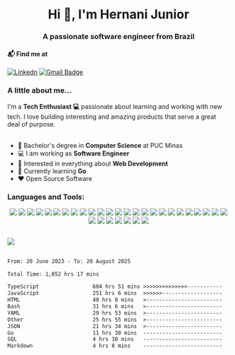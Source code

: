 
<h1 align="center">Hi 👋, I'm Hernani Junior</h1>
<h3 align="center">A passionate software engineer from Brazil</h3>

#### 📬 Find me at
[![Linkedn](https://img.shields.io/badge/LinkedIn-0077B5?style=for-the-badge&logo=linkedin&logoColor=white)](https://www.linkedin.com/in/hernanivieirajr)
[![Gmail Badge](https://img.shields.io/badge/Gmail-D14836?style=for-the-badge&logo=gmail&logoColor=white&link=mailto:hernani.junior13@gmail.com)](mailto:hernani.junior13@gmail.com)

 
### A little about me...  
I'm a **Tech Enthusiast 💻** passionate about learning and working with new tech. I love building interesting and amazing products that serve a great deal of purpose. <br/><br/>

- 🔭 Bachelor's degree in **Computer Science** at PUC Minas
-   :computer: I am working as **Software Engineer**
-   :monocle_face: Interested in everything about **Web Development**
-   :seedling: Currently learning **Go**
-   :heart: Open Source Software



<div style="display: inline_block">
 <h3>Languages and Tools:</h3>
 <div class="logos" align="center">
  
  <img src="https://img.shields.io/badge/JavaScript-323330?style=for-the-badge&logo=javascript&logoColor=F7DF1E"/>
  <img src="https://img.shields.io/badge/TypeScript-007ACC?style=for-the-badge&logo=typescript&logoColor=white"/>
  <img src="https://img.shields.io/badge/Python-3776AB?style=for-the-badge&logo=python&logoColor=white"/>
  <img src="https://img.shields.io/badge/Go-00ADD8?style=for-the-badge&logo=go&logoColor=white"/>
  <img src="https://img.shields.io/badge/css3-%231572B6.svg?style=for-the-badge&logo=css3&logoColor=white"/>    
  <img src="https://img.shields.io/badge/html5-%23E34F26.svg?style=for-the-badge&logo=html5&logoColor=white"/>
  <img src="https://img.shields.io/badge/Django-092E20?style=for-the-badge&logo=django&logoColor=white"/>
  <img src="https://img.shields.io/badge/express.js-%23404d59.svg?style=for-the-badge&logo=express&logoColor=%2361DAFB"/>
  <img src="https://img.shields.io/badge/node.js-6DA55F?style=for-the-badge&logo=node.js&logoColor=white"/>
  <img src="https://img.shields.io/badge/react-%2320232a.svg?style=for-the-badge&logo=react&logoColor=%2361DAFB"/>
  <img src="https://img.shields.io/badge/Vue.js-35495E?style=for-the-badge&logo=vue.js&logoColor=4FC08D"/>
  <img src="https://img.shields.io/badge/AngularJS-E23237?style=for-the-badge&logo=angularjs&logoColor=white"/>
  <img src="https://img.shields.io/badge/MongoDB-4EA94B?style=for-the-badge&logo=mongodb&logoColor=white"/>
  <img src="https://img.shields.io/badge/mysql-%2300f.svg?style=for-the-badge&logo=mysql&logoColor=white"/>
  <img src="https://img.shields.io/badge/Visual%20Studio%20Code-0078d7.svg?style=for-the-badge&logo=visual-studio-code&logoColor=white"/>   
  <img src="https://img.shields.io/badge/ESLint-4B3263?style=for-the-badge&logo=eslint&logoColor=white"/>   
  <img src="https://img.shields.io/badge/-jest-%23C21325?style=for-the-badge&logo=jest&logoColor=white"/>
  <img src="https://img.shields.io/badge/Amazon_AWS-FF9900?style=for-the-badge&logo=amazonaws&logoColor=white"/>
  <img src="https://img.shields.io/badge/SAP-0FAAFF?style=for-the-badge&logo=sap&logoColor=white"/>
  <img src="https://img.shields.io/badge/Kibana-005571?style=for-the-badge&logo=Kibana&logoColor=white"/>
  <img src="https://img.shields.io/badge/circleci-343434?style=for-the-badge&logo=circleci&logoColor=white"/>
  <img src="https://img.shields.io/badge/Cloudflare-F38020?style=for-the-badge&logo=Cloudflare&logoColor=white"/>
  <img src="https://img.shields.io/badge/Vercel-000000?style=for-the-badge&logo=vercel&logoColor=white"/>
  <img src="https://img.shields.io/badge/Figma-F24E1E?style=for-the-badge&logo=figma&logoColor=white"/>
  <img src="https://img.shields.io/badge/SonarLint-CB2029?style=for-the-badge&logo=sonarlint&logoColor=white"/>
  <img src="https://img.shields.io/badge/Hyper-000000?style=for-the-badge&logo=hyper&logoColor=white"/>
  <img src="https://img.shields.io/badge/github-%23121011.svg?style=for-the-badge&logo=github&logoColor=white"/>   
  <img src="https://img.shields.io/badge/git-%23F05033.svg?style=for-the-badge&logo=git&logoColor=white"/>
  <img src="https://img.shields.io/badge/GitLab-330F63?style=for-the-badge&logo=gitlab&logoColor=white"/>
  <img src="https://img.shields.io/badge/-LeetCode-FFA116?style=for-the-badge&logo=LeetCode&logoColor=black"/>
  <img src="https://img.shields.io/badge/Ubuntu-E95420?style=for-the-badge&logo=ubuntu&logoColor=white"/>   
  <img src="https://img.shields.io/badge/Linux-FCC624?style=for-the-badge&logo=linux&logoColor=black"/>
 </div>
</div>

##

 <div>
  <img align="center" src="https://github-readme-stats.vercel.app/api?username=hernanijr&show_icons=true&theme=dracula&include_all_commits=true&count_private=true"/>
<!--   <img align="center" src="http://github-readme-streak-stats.herokuapp.com?user=hernanijr&theme=dracula&hide_border=false"/> -->
<!-- 	<img src="https://github-readme-stats.vercel.app/api/top-langs/?username=hernanijr&theme=blue-green"/> -->
</div>

  ##
  
<!--# Todoist Stats-->

<!-- TODO-IST:--START -->
<!-- TODO-IST:--END -->

<!--START_SECTION:waka-->

```txt
From: 20 June 2023 - To: 20 August 2025

Total Time: 1,052 hrs 17 mins

TypeScript                 604 hrs 51 mins >>>>>>>>>>>>>>-----------   57.48 %
JavaScript                 251 hrs 6 mins  >>>>>>-------------------   23.86 %
HTML                       48 hrs 8 mins   >------------------------   04.57 %
Bash                       31 hrs 6 mins   >------------------------   02.96 %
YAML                       29 hrs 53 mins  >------------------------   02.84 %
Other                      25 hrs 55 mins  >------------------------   02.46 %
JSON                       21 hrs 34 mins  >------------------------   02.05 %
Go                         11 hrs 30 mins  -------------------------   01.09 %
SQL                        4 hrs 30 mins   -------------------------   00.43 %
Markdown                   4 hrs 8 mins    -------------------------   00.39 %
```

<!--END_SECTION:waka-->

 
<!--<div> 
    
  ![Snake animation](https://github.com/hernanijr/hernanijr/blob/output/github-contribution-grid-snake.svg)
   
</div>-->
